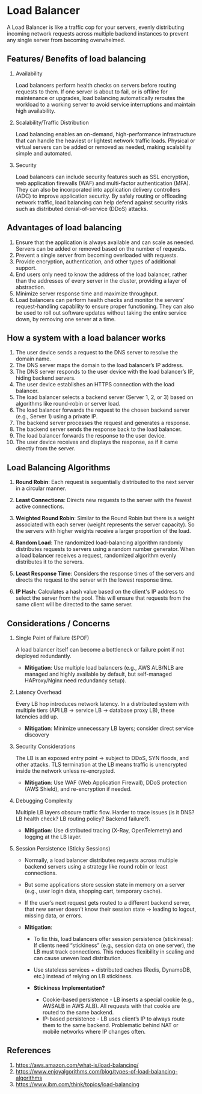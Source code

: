 # Load Balancer

A Load Balancer is like a traffic cop for your servers, evenly distributing incoming network requests across multiple backend instances to prevent any single server from becoming overwhelmed.

## Features/ Benefits of load balancing
1. Availability

    Load balancers perform health checks on servers before routing requests to them. If one server is about to fail, or is offline for maintenance or upgrades, load balancing automatically reroutes the workload to a working server to avoid service interruptions and maintain high availability.

2. Scalability/Traffic Distribution

    Load balancing enables an on-demand, high-performance infrastructure that can handle the heaviest or lightest network traffic loads. Physical or virtual servers can be added or removed as needed, making scalability simple and automated.

3. Security

    Load balancers can include security features such as SSL encryption, web application firewalls (WAF) and multi-factor authentication (MFA). They can also be incorporated into application delivery controllers (ADC) to improve application security. By safely routing or offloading network traffic, load balancing can help defend against security risks such as distributed denial-of-service (DDoS) attacks.

## Advantages of load balancing
1. Ensure that the application is always available and can scale as needed. Servers can be added or removed based on the number of requests.
2. Prevent a single server from becoming overloaded with requests.
3. Provide encryption, authentication, and other types of additional support.
4. End users only need to know the address of the load balancer, rather than the addresses of every server in the cluster, providing a layer of abstraction.
5. Minimize server response time and maximize throughput.
6. Load balancers can perform health checks and monitor the servers' request-handling capability to ensure proper functioning. They can also be used to roll out software updates without taking the entire service down, by removing one server at a time.

## How a system with a load balancer works
1. The user device sends a request to the DNS server to resolve the domain name.
2. The DNS server maps the domain to the load balancer’s IP address.
3. The DNS server responds to the user device with the load balancer’s IP, hiding backend servers.
4. The user device establishes an HTTPS connection with the load balancer.
5. The load balancer selects a backend server (Server 1, 2, or 3) based on algorithms like round-robin or server load.
6. The load balancer forwards the request to the chosen backend server (e.g., Server 1) using a private IP.
7. The backend server processes the request and generates a response.
8. The backend server sends the response back to the load balancer.
9. The load balancer forwards the response to the user device.
10. The user device receives and displays the response, as if it came directly from the server.

## Load Balancing Algorithms
1. **Round Robin**: Each request is sequentially distributed to the next server in a circular manner.
   
2. **Least Connections**: Directs new requests to the server with the fewest active connections.
   
3. **Weighted Round Robin**: Similar to the Round Robin but there is a weight associated with each server (weight represents the server capacity). So the servers with higher weights receive a larger proportion of the load.
   
4. **Random Load**: The randomized load-balancing algorithm randomly distributes requests to servers using a random number generator. When a load balancer receives a request, randomized algorithm evenly distributes it to the servers.
   
5. **Least Response Time**: Considers the response times of the servers and directs the request to the server with the lowest response time.
   
6. **IP Hash**: Calculates a hash value based on the client's IP address to select the server from the pool. This will ensure that requests from the same client will be directed to the same server.

## Considerations / Concerns
1. Single Point of Failure (SPOF)

    A load balancer itself can become a bottleneck or failure point if not deployed redundantly.
   - **Mitigation**: Use multiple load balancers (e.g., AWS ALB/NLB are managed and highly available by default, but self-managed HAProxy/Nginx need redundancy setup).

2. Latency Overhead

    Every LB hop introduces network latency. In a distributed system with multiple tiers (API LB → service LB → database proxy LB), these latencies add up.
    - **Mitigation**: Minimize unnecessary LB layers; consider direct service discovery

3. Security Considerations
   
    The LB is an exposed entry point → subject to DDoS, SYN floods, and other attacks. TLS termination at the LB means traffic is unencrypted inside the network unless re-encrypted.
    - **Mitigation**: Use WAF (Web Application Firewall), DDoS protection (AWS Shield), and re-encryption if needed.

1. Debugging Complexity
    
    Multiple LB layers obscure traffic flow. Harder to trace issues (is it DNS? LB health check? LB routing policy? Backend failure?).
    - **Mitigation**: Use distributed tracing (X-Ray, OpenTelemetry) and logging at the LB layer.
  
1. Session Persistence (Sticky Sessions) 
    - Normally, a load balancer distributes requests across multiple backend servers using a strategy like round robin or least connections.
    
    - But some applications store session state in memory on a server (e.g., user login data, shopping cart, temporary cache).

    - If the user’s next request gets routed to a different backend server, that new server doesn’t know their session state → leading to logout, missing data, or errors.

    - **Mitigation**: 
      - To fix this, load balancers offer session persistence (stickiness): If clients need “stickiness” (e.g., session data on one server), the LB must track connections. This reduces flexibility in scaling and can cause uneven load distribution.
    
      - Use stateless services + distributed caches (Redis, DynamoDB, etc.) instead of relying on LB stickiness.
  
      - **Stickiness Implementation?**
        - Cookie-based persistence - LB inserts a special cookie (e.g., AWSALB in AWS ALB). All requests with that cookie are routed to the same backend.
        - IP-based persistence - LB uses client’s IP to always route them to the same backend. Problematic behind NAT or mobile networks where IP changes often.


## References
1. https://aws.amazon.com/what-is/load-balancing/
2. https://www.enjoyalgorithms.com/blog/types-of-load-balancing-algorithms
3. https://www.ibm.com/think/topics/load-balancing